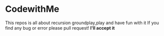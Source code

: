 # CodewithMe
This repos is all about recursion groundplay,play and have fun with it If you find any bug or error please pull request! <b>I'll accept it</b>
<br>
<br>

